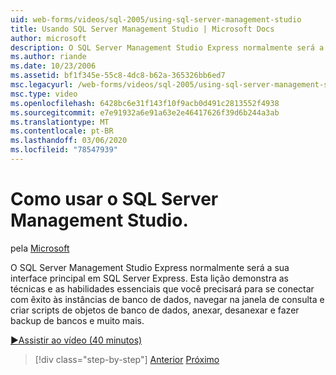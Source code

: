 ```yaml
---
uid: web-forms/videos/sql-2005/using-sql-server-management-studio
title: Usando SQL Server Management Studio | Microsoft Docs
author: microsoft
description: O SQL Server Management Studio Express normalmente será a sua interface principal em SQL Server Express. Esta lição demonstra as técnicas essenciais e a esqui...
ms.author: riande
ms.date: 10/23/2006
ms.assetid: bf1f345e-55c8-4dc8-b62a-365326bb6ed7
msc.legacyurl: /web-forms/videos/sql-2005/using-sql-server-management-studio
msc.type: video
ms.openlocfilehash: 6428bc6e31f143f10f9acb0d491c2813552f4938
ms.sourcegitcommit: e7e91932a6e91a63e2e46417626f39d6b244a3ab
ms.translationtype: MT
ms.contentlocale: pt-BR
ms.lasthandoff: 03/06/2020
ms.locfileid: "78547939"
---
```

# <a name="using-sql-server-management-studio"></a>Como usar o SQL Server Management Studio.

pela [Microsoft](https://github.com/microsoft)

O SQL Server Management Studio Express normalmente será a sua interface principal em SQL Server Express. Esta lição demonstra as técnicas e as habilidades essenciais que você precisará para se conectar com êxito às instâncias de banco de dados, navegar na janela de consulta e criar scripts de objetos de banco de dados, anexar, desanexar e fazer backup de bancos e muito mais.

[&#9654;Assistir ao vídeo (40 minutos)](https://channel9.msdn.com/Blogs/ASP-NET-Site-Videos/using-sql-server-management-studio)

> [!div class="step-by-step"]
> [Anterior](connecting-your-web-application-to-sql-server-2005-express-edition.md)
> [Próximo](getting-started-with-reporting-services.md)
